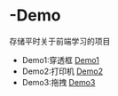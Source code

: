 # -Demo
存储平时关于前端学习的项目

- Demo1:穿透框 [Demo1](https://tosmaller.github.io/JSDemo/demo1%EF%BC%9A%E7%A9%BF%E9%80%8F%E6%A1%86/Transfer.html)
- Demo2:打印机 [Demo2](https://tosmaller.github.io/JSDemo/demo2%EF%BC%9A%E6%89%93%E5%AD%97%E6%9C%BA%EF%BC%88%E7%BA%AFCss%EF%BC%89/typing.html)
- Demo3:拖拽 [Demo3](https://tosmaller.github.io/JSDemo/demo3%EF%BC%9A%E6%8B%96%E6%8B%BD/draw.html)
            
